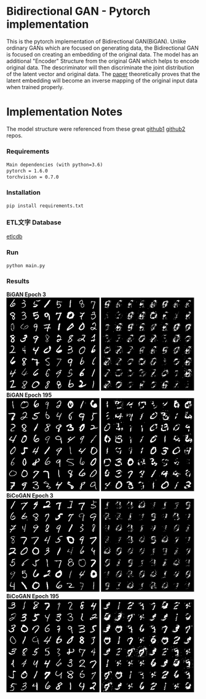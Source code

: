 # Bidirectional GAN - Pytorch implementation
This is the pytorch implementation of Bidirectional GAN(BiGAN). Unlike ordinary GANs which are focused on generating data, the Bidirectional GAN is focused on creating an embedding of the original data. The model has an additional "Encoder" Structure from the original GAN which helps to encode original data. The descriminator will then discriminate the joint distribution of the latent vector and original data. The [paper](https://arxiv.org/abs/1605.09782) theoretically proves that the latent embedding will become an inverse mapping of the original input data when trained properly. 

# Implementation Notes
The model structure were referenced from these great [github1](https://github.com/eriklindernoren/PyTorch-GAN/blob/master/implementations/cgan/cgan.py) [github2](https://github.com/jaeho3690/BidirectionalGAN) repos. 

### Requirements
```
Main dependencies (with python=3.6)  
pytorch = 1.6.0  
torchvision = 0.7.0  
```

### Installation
```
pip install requirements.txt
```

### ETL文字 Database
[etlcdb](http://etlcdb.db.aist.go.jp/?lang=ja)


### Run
```
python main.py
```

### Results
**BiGAN Epoch 3**  
![real](/figures/Bi/E3_Iteration400_real.png)
![fake](/figures/Bi/E3_Iteration400_fake.png)    
**BiGAN Epoch 195**  
![real](/figures/Bi/E195_Iteration400_real.png)
![fake](/figures/Bi/E195_Iteration400_fake.png)  
**BiCoGAN Epoch 3**  
![real](/figures/BiCo/E3_Iteration400_real.png)
![fake](/figures/BiCo/E3_Iteration400_fake.png)    
**BiCoGAN Epoch 195**  
![real](/figures/BiCo/E195_Iteration400_real.png)
![fake](/figures/BiCo/E195_Iteration400_fake.png)  
